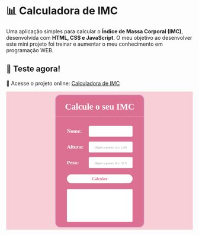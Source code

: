 # 📊 Calculadora de IMC  

Uma aplicação simples para calcular o **Índice de Massa Corporal (IMC)**, desenvolvida com **HTML, CSS e JavaScript**.
O meu objetivo ao desenvolver este mini projeto foi treinar e aumentar o meu conhecimento em programação WEB.

## 🚀 Teste agora! 
🔗 Acesse o projeto online: [Calculadora de IMC](https://vanssarts.github.io/calculadora-imc/)  

![Preview do projeto](img/print.png) 
